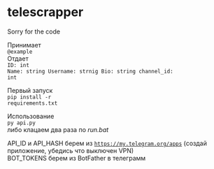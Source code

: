 # telescrapper
Sorry for the code

Принимает<br/>
<code>@example</code><br/>
Отдает</br>
<code>ID: int	Name: string Username: strnig	Bio: string channel_id: int</code><br/>

Первый запуск <br/>
<code>pip install -r requirements.txt</code><br/>
  
Использование <br/>
<code>py api.py</code><br/>
либо клацаем два раза по <i>run.bat</i> <br/>

API_ID и API_HASH берем из <code>https://my.telegram.org/apps</code> (создай приложение, убедись что выключен VPN)<br/>
BOT_TOKENS берем из BotFather в телеграмм

